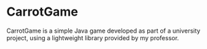 # CarrotGame
CarrotGame is a simple Java game developed as part of a university project, using a lightweight library provided by my professor.
